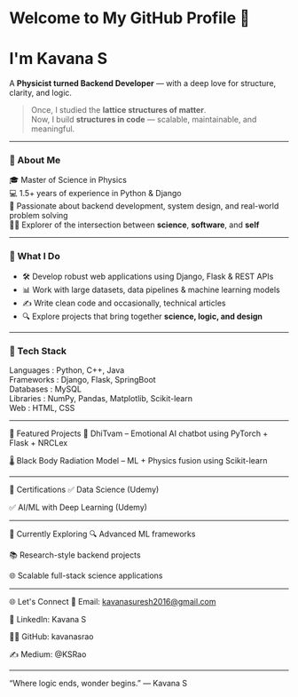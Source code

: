 # Welcome to My GitHub Profile 👋

# I'm Kavana S

A **Physicist turned Backend Developer** — with a deep love for structure, clarity, and logic.

> Once, I studied the **lattice structures of matter**.  
> Now, I build **structures in code** — scalable, maintainable, and meaningful.

---

### 💼 About Me

🎓 Master of Science in Physics  
💻 1.5+ years of experience in Python & Django  
🧠 Passionate about backend development, system design, and real-world problem solving  
🧘‍♀️ Explorer of the intersection between **science**, **software**, and **self**

---

### 🚀 What I Do

- 🛠️ Develop robust web applications using Django, Flask & REST APIs  
- 📊 Work with large datasets, data pipelines & machine learning models  
- ✍️ Write clean code and occasionally, technical articles  
- 🔍 Explore projects that bring together **science, logic, and design**

---

### 🧰 Tech Stack

Languages   : Python, C++, Java  
Frameworks  : Django, Flask, SpringBoot  
Databases   : MySQL  
Libraries   : NumPy, Pandas, Matplotlib, Scikit-learn  
Web         : HTML, CSS  

---

🔬 Featured Projects
🤖 DhiTvam – Emotional AI chatbot using PyTorch + Flask + NRCLex

🌡️ Black Body Radiation Model – ML + Physics fusion using Scikit-learn

---

📜 Certifications
✅ Data Science (Udemy)

✅ AI/ML with Deep Learning (Udemy)

---

🌱 Currently Exploring
🔍 Advanced ML frameworks

📚 Research-style backend projects

🌐 Scalable full-stack science applications

---

🌐 Let's Connect
📧 Email: kavanasuresh2016@gmail.com

💼 LinkedIn: Kavana S

🧑‍💻 GitHub: kavanasrao

✍️ Medium: @KSRao

---

“Where logic ends, wonder begins.”
— Kavana S



